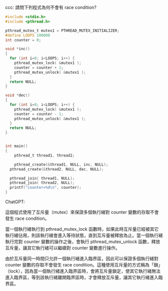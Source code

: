 ccc: 請問下列程式為何不會有 race condition?

```c
#include <stdio.h>
#include <pthread.h>

pthread_mutex_t mutex1 = PTHREAD_MUTEX_INITIALIZER;
#define LOOPS 100000
int counter = 0;

void *inc()
{
  for (int i=0; i<LOOPS; i++) {
    pthread_mutex_lock( &mutex1 );
    counter = counter + 1;
    pthread_mutex_unlock( &mutex1 );
  }
  return NULL;
}

void *dec()
{
  for (int i=0; i<LOOPS; i++) {
    pthread_mutex_lock( &mutex1 );
    counter = counter - 1;
    pthread_mutex_unlock( &mutex1 );
  }
  return NULL;
}


int main() 
{
	pthread_t thread1, thread2;

	pthread_create(&thread1, NULL, inc, NULL);
  pthread_create(&thread2, NULL, dec, NULL);

  pthread_join( thread1, NULL);
  pthread_join( thread2, NULL);
  printf("counter=%d\n", counter);
}
```

ChatGPT:

這個程式使用了互斥量（mutex）來保證多個執行緒對 counter 變數的存取不會發生 race condition。

當一個執行緒執行到 pthread_mutex_lock 函數時，如果此時互斥量已經被其它執行緒佔用，則該執行緒會進入等待狀態，直到互斥量被釋放為止。當一個執行緒執行完對 counter 變數的操作之後，會執行 pthread_mutex_unlock 函數，釋放互斥量，讓其它執行緒可以繼續對 counter 變數進行操作。

由於互斥量同一時間只允許一個執行緒進入臨界區，因此可以保證多個執行緒對 counter 變數的存取不會發生 race condition。這種使用互斥量的方式稱為「鎖」（lock），因為當一個執行緒進入臨界區時，會將互斥量鎖定，使其它執行緒無法進入臨界區，等到該執行緒離開臨界區時，才會釋放互斥量，讓其它執行緒進入臨界區。
